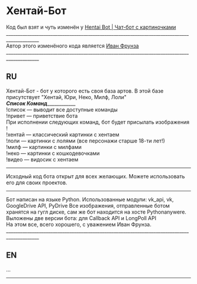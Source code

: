 # Хентай-Бот 

Код был взят и чуть изменён у [Hentai Bot | Чат-бот с картиночками](https://vk.com/hen_bot)<br>
____________________________________________________________________________________________ <br>
Автор этого изменёного кода является [Иван Фрунза](https://vk.com/love_angelll)<br>
____________________________________________________________________________________________ <br> 
## RU 
Хентай-Бот - бот у которого есть своя база артов. 
В этой базе присутствует "Хентай, Юри, Неко, Милф, Лоли"<br>
___________________________________Список Команд_______________________________________________<br>
!список — выводит все доступные команды<br>
!привет — приветствие бота<br>
При исполнении следующих команд, бот будет присылать изображения !<br>
!хентай — классический картинки с хентаем<br>
!лоли — картинки с лолями (все персонажи старше 18-ти лет!)<br>
!милф — картинки с милфами<br>
!неко — картинки с кошкодевочками<br>
!видео — видосик с хентаем<br>
____________________________________________________________________________________________ 
Исходный код бота открыт для всех желающих. Можете использовать его для своих проектов.
____________________________________________________________________________________________ 
Бот написан на языке Python. Использованные модули: vk_api, vk, GoogleDrive API, PyDrive
Все изображения, отправленные ботом хранятся на гугл диске, сам же бот находится на хосте Pythonanywere. 
Выложены две версии бота: для Callback API и LongPoll API<br>
На этом все, всего хорошего, с уважением Иван Фрунза.
____________________________________________________________________________________________ <br>
## EN 
...
____________________________________________________________________________________________
